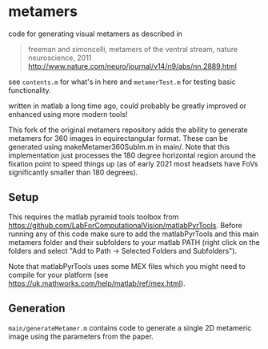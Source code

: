 # metamers

code for generating visual metamers as described in 

> freeman and simoncelli, metamers of the ventral stream, nature neuroscience, 2011
> http://www.nature.com/neuro/journal/v14/n9/abs/nn.2889.html

see `contents.m` for what's in here and `metamerTest.m` for testing basic functionality.

written in matlab a long time ago, could probably be greatly improved or enhanced using more modern tools!

This fork of the original metamers repository adds the ability to generate metamers for 360 images in equirectangular format. These can be generated using makeMetamer360SubIm.m in main/. Note that this implementation just processes the 180 degree horizontal region around the fixation point to speed things up (as of early 2021 most headsets have FoVs significantly smaller than 180 degrees).

## Setup

This requires the matlab pyramid tools toolbox from https://github.com/LabForComputationalVision/matlabPyrTools. Before running any of this code make sure to add the matlabPyrTools and this main metamers folder and their subfolders to your matlab PATH (right click on the folders and select "Add to Path -> Selected Folders and Subfolders").

Note that matlabPyrTools uses some MEX files which you might need to compile for your platform (see https://uk.mathworks.com/help/matlab/ref/mex.html).

## Generation

`main/generateMetamer.m` contains code to generate a single 2D metameric image using the parameters from the paper.
